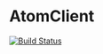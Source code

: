# AtomClient

[![Build Status](https://travis-ci.org/one-more-minute/AtomClient.jl.svg?branch=master)](https://travis-ci.org/one-more-minute/AtomClient.jl)
